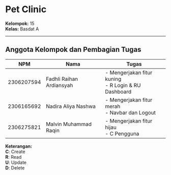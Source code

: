 # Pet Clinic
**Kelompok:** 15  
**Kelas:** Basdat A 

---

## Anggota Kelompok dan Pembagian Tugas

| NPM        | Nama                          | Tugas                                                                 |
|------------|-------------------------------|------------------------------------------------------------------------|
| 2306207594 | Fadhli Raihan Ardiansyah      | - Mengerjakan fitur kuning<br>- R Login & RU Dashboard                |
| 2306165692 | Nadira Aliya Nashwa           | - Mengerjakan fitur merah<br>- Navbar dan Logout                      |
| 2306275821 | Malvin Muhammad Raqin         | - Mengerjakan fitur hijau<br>- C Pengguna                           |

**Keterangan:**  
**C**: Create  
**R**: Read  
**U**: Update  
**D**: Delete
